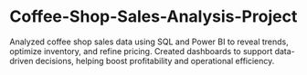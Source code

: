 # Coffee-Shop-Sales-Analysis-Project
Analyzed coffee shop sales data using SQL and Power BI to reveal trends, optimize inventory, and refine pricing. Created dashboards to support data-driven decisions, helping boost profitability and operational efficiency.
